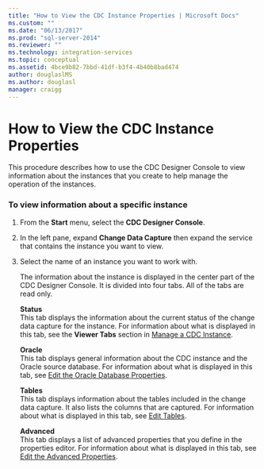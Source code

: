 ```yaml
---
title: "How to View the CDC Instance Properties | Microsoft Docs"
ms.custom: ""
ms.date: "06/13/2017"
ms.prod: "sql-server-2014"
ms.reviewer: ""
ms.technology: integration-services
ms.topic: conceptual
ms.assetid: 4bce9b82-7bbd-41df-b3f4-4b40b8bad474
author: douglaslMS
ms.author: douglasl
manager: craigg
---
```

# How to View the CDC Instance Properties
  This procedure describes how to use the CDC Designer Console to view information about the instances that you create to help manage the operation of the instances.  
  
### To view information about a specific instance  
  
1.  From the **Start** menu, select the **CDC Designer Console**.  
  
2.  In the left pane, expand **Change Data Capture** then expand the service that contains the instance you want to view.  
  
3.  Select the name of an instance you want to work with.  
  
     The information about the instance is displayed in the center part of the CDC Designer Console. It is divided into four tabs. All of the tabs are read only.  
  
     **Status**  
     This tab displays the information about the current status of the change data capture for the instance. For information about what is displayed in this tab, see the **Viewer Tabs** section in [Manage a CDC Instance](manage-a-cdc-instance.md).  
  
     **Oracle**  
     This tab displays general information about the CDC instance and the Oracle source database. For information about what is displayed in this tab, see [Edit the Oracle Database Properties](edit-the-oracle-database-properties.md).  
  
     **Tables**  
     This tab displays information about the tables included in the change data capture. It also lists the columns that are captured. For information about what is displayed in this tab, see [Edit Tables](edit-tables.md).  
  
     **Advanced**  
     This tab displays a list of advanced properties that you define in the properties editor. For information about what is displayed in this tab, see [Edit the Advanced Properties](edit-the-advanced-properties.md).  
  
  
